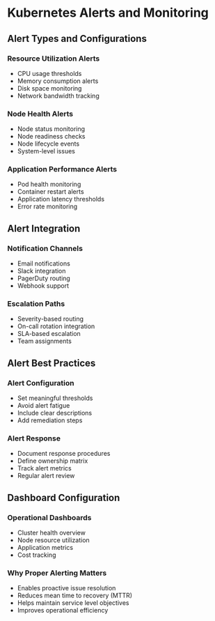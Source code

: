 # Kubernetes Alerts and Monitoring

## Alert Types and Configurations

### Resource Utilization Alerts
- CPU usage thresholds
- Memory consumption alerts
- Disk space monitoring
- Network bandwidth tracking

### Node Health Alerts
- Node status monitoring
- Node readiness checks
- Node lifecycle events
- System-level issues

### Application Performance Alerts
- Pod health monitoring
- Container restart alerts
- Application latency thresholds
- Error rate monitoring

## Alert Integration

### Notification Channels
- Email notifications
- Slack integration
- PagerDuty routing
- Webhook support

### Escalation Paths
- Severity-based routing
- On-call rotation integration
- SLA-based escalation
- Team assignments

## Alert Best Practices

### Alert Configuration
- Set meaningful thresholds
- Avoid alert fatigue
- Include clear descriptions
- Add remediation steps

### Alert Response
- Document response procedures
- Define ownership matrix
- Track alert metrics
- Regular alert review

## Dashboard Configuration

### Operational Dashboards
- Cluster health overview
- Node resource utilization
- Application metrics
- Cost tracking

### Why Proper Alerting Matters
- Enables proactive issue resolution
- Reduces mean time to recovery (MTTR)
- Helps maintain service level objectives
- Improves operational efficiency
